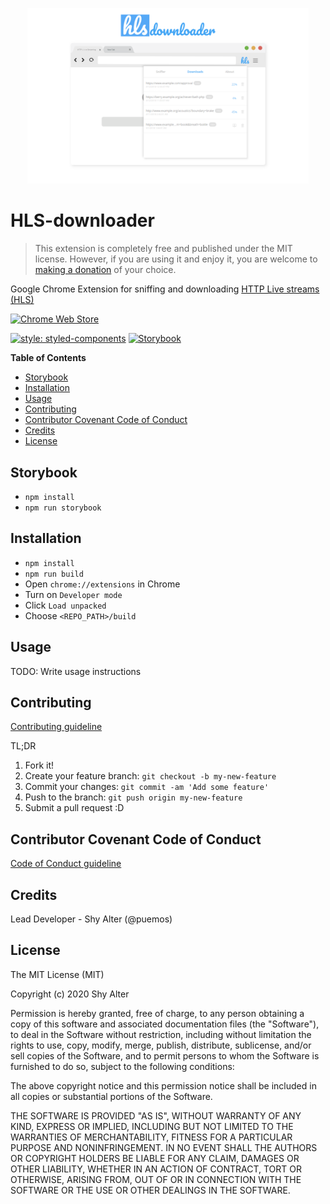 <p align="center">
<img src="./store_assets/png/sceenshot-1.png" width="450">
</p>

# HLS-downloader

>This extension is completely free and published under the MIT license. However, if you are using it and enjoy it, you are welcome to [making a donation](https://www.paypal.com/cgi-bin/webscr?cmd=_s-xclick&hosted_button_id=9KTFNHLYAJ5EE&source=url
) of your choice.

Google Chrome Extension for sniffing and downloading [HTTP Live streams (HLS)](https://en.wikipedia.org/wiki/HTTP_Live_Streaming)

[![Chrome Web Store](https://developer.chrome.com/webstore/images/ChromeWebStore_BadgeWBorder_v2_206x58.png)](https://chrome.google.com/webstore/detail/hls-downloader/apomkbibleomoihlhhdbeghnfioffbej)

[![style: styled-components](https://img.shields.io/badge/style-%F0%9F%92%85%20styled--components-orange.svg?colorB=daa357&colorA=db748e)](https://github.com/styled-components/styled-components) [![Storybook](https://cdn.jsdelivr.net/gh/storybookjs/brand@master/badge/badge-storybook.svg)](https://github.com/storybooks/storybook)

**Table of Contents**
- [Storybook](#storybook)
- [Installation](#installation)
- [Usage](#usage)
- [Contributing](#contributing)
- [Contributor Covenant Code of Conduct](#contributor-covenant-code-of-conduct)
- [Credits](#credits)
- [License](#license)


## Storybook

- `npm install`
- `npm run storybook`

## Installation
 
- `npm install`
- `npm run build`
- Open `chrome://extensions` in Chrome
- Turn on `Developer mode`
- Click `Load unpacked`
- Choose `<REPO_PATH>/build`

## Usage
 
TODO: Write usage instructions
 
## Contributing

[Contributing guideline](./CONTRIBUTING.md)

TL;DR
1. Fork it!
2. Create your feature branch: `git checkout -b my-new-feature`
3. Commit your changes: `git commit -am 'Add some feature'`
4. Push to the branch: `git push origin my-new-feature`
5. Submit a pull request :D

## Contributor Covenant Code of Conduct

[Code of Conduct guideline](./CODE_OF_CONDUCT.md)
 
## Credits
 
Lead Developer - Shy Alter (@puemos)

 
## License
 
The MIT License (MIT)

Copyright (c) 2020 Shy Alter

Permission is hereby granted, free of charge, to any person obtaining a copy of this software and associated documentation files (the "Software"), to deal in the Software without restriction, including without limitation the rights to use, copy, modify, merge, publish, distribute, sublicense, and/or sell copies of the Software, and to permit persons to whom the Software is furnished to do so, subject to the following conditions:

The above copyright notice and this permission notice shall be included in all copies or substantial portions of the Software.

THE SOFTWARE IS PROVIDED "AS IS", WITHOUT WARRANTY OF ANY KIND, EXPRESS OR IMPLIED, INCLUDING BUT NOT LIMITED TO THE WARRANTIES OF MERCHANTABILITY, FITNESS FOR A PARTICULAR PURPOSE AND NONINFRINGEMENT. IN NO EVENT SHALL THE AUTHORS OR COPYRIGHT HOLDERS BE LIABLE FOR ANY CLAIM, DAMAGES OR OTHER LIABILITY, WHETHER IN AN ACTION OF CONTRACT, TORT OR OTHERWISE, ARISING FROM, OUT OF OR IN CONNECTION WITH THE SOFTWARE OR THE USE OR OTHER DEALINGS IN THE SOFTWARE.

